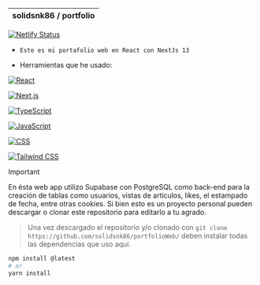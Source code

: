 | solidsnk86 / portfolio  |
--------------------------|

[![Netlify Status](https://api.netlify.com/api/v1/badges/5d10895b-1156-44e7-902b-6eb317642eb5/deploy-status)](https://app.netlify.com/sites/solidsnk86/deploys)

- `Este es mi portafolio web en React con NextJs 13`

* Herramientas que he usado:

[![React](https://img.shields.io/badge/React-%2320232a.svg?style=for-the-badge&logo=react&logoColor=%2361DAFB)](https://reactjs.org/)

[![Next.js](https://img.shields.io/badge/Next.js-%23000000.svg?style=for-the-badge&logo=next.js&logoColor=white)](https://nextjs.org/)

[![TypeScript](https://img.shields.io/badge/TypeScript-%23007ACC.svg?style=for-the-badge&logo=typescript&logoColor=white)](https://www.typescriptlang.org/)

[![JavaScript](https://img.shields.io/badge/JavaScript-%23F7DF1E.svg?style=for-the-badge&logo=javascript&logoColor=black)](https://developer.mozilla.org/en-US/docs/Web/JavaScript)

[![CSS](https://img.shields.io/badge/CSS-%231572B6.svg?style=for-the-badge&logo=css3&logoColor=white)](https://developer.mozilla.org/en-US/docs/Web/CSS)

[![Tailwind CSS](https://img.shields.io/badge/Tailwind%20CSS-%2338B2AC.svg?style=for-the-badge&logo=tailwind-css&logoColor=white)](https://tailwindcss.com/)

> [!Important]
> En ésta web app utilizo Supabase con PostgreSQL como back-end para la creación de tablas como usuarios, vistas de artículos, likes, el estampado de fecha, entre otras cookies.
> Si bien esto es un proyecto personal pueden descargar o clonar este repositorio para editarlo a tu agrado.

> Una vez descargado el repositorio y/o clonado con `git clone https://github.com/solidsnk86/portfolioWeb/`
> deben instalar todas las dependencias que uso aquí.

```bash
npm install @latest
# or
yarn install
```

